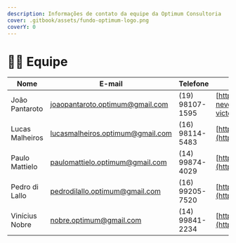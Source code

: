 ```yaml
---
description: Informações de contato da equipe da Optimum Consultoria
cover: .gitbook/assets/fundo-optimum-logo.png
coverY: 0
---
```


# 🧑💼 Equipe

| Nome            | E-mail                           | Telefone        | LinkedIn                                                                                                                  |
| --------------- | -------------------------------- | --------------- | ------------------------------------------------------------------------------------------------------------------------- |
| João Pantaroto  | joaopantaroto.optimum@gmail.com  | (19) 98107-1595 | [https://www.linkedin.com/in/joão-victor-pantaroto-neves/](https://www.linkedin.com/in/jo%C3%A3o-victor-pantaroto-neves/) |
| Lucas Malheiros | lucasmalheiros.optimum@gmail.com | (16) 98114-5483 | [https://www.linkedin.com/in/lucasgabrielmalheiros/](https://www.linkedin.com/in/lucasgabrielmalheiros/)                  |
| Paulo Mattielo  | paulomattielo.optimum@gmail.com  | (14) 99874-4029 | [https://www.linkedin.com/in/paulorobertomattielofilho/](https://www.linkedin.com/in/paulorobertomattielofilho/)          |
| Pedro di Lallo  | pedrodilallo.optimum@gmail.com   | (16) 99205-7520 | [https://www.linkedin.com/in/pedropeveraridilallo/](https://www.linkedin.com/in/pedropeveraridilallo/)                    |
| Vinícius Nobre  | nobre.optimum@gmail.com          | (14) 99841-2234 | [https://www.linkedin.com/in/vinicius-nobre/](https://www.linkedin.com/in/vinicius-nobre/)                                |
